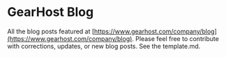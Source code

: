 # GearHost Blog

All the blog posts featured at [https://www.gearhost.com/company/blog](https://www.gearhost.com/company/blog). Please feel free to contribute with corrections, updates, or new blog posts. See the template.md.

